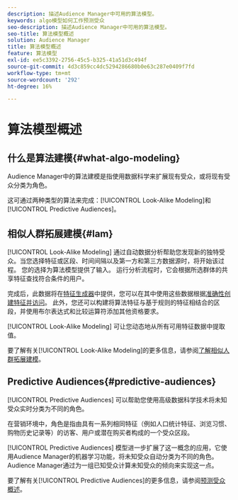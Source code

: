 ```yaml
---
description: 描述Audience Manager中可用的算法模型。
keywords: algo模型如何工作预测受众
seo-description: 描述Audience Manager中可用的算法模型。
seo-title: 算法模型概述
solution: Audience Manager
title: 算法模型概述
feature: 算法模型
exl-id: ee5c3392-2756-45c5-b325-41a51d3c494f
source-git-commit: 4d3c859cc4dc5294286680b0e63c287e0409f7fd
workflow-type: tm+mt
source-wordcount: '292'
ht-degree: 16%

---
```


# 算法模型概述

## 什么是算法建模{#what-algo-modeling}

Audience Manager中的算法建模是指使用数据科学来扩展现有受众，或将现有受众分类为角色。

这可通过两种类型的算法来完成：[!UICONTROL Look-Alike Modeling]和[!UICONTROL Predictive Audiences]。

## 相似人群拓展建模{#lam}

[!UICONTROL Look-Alike Modeling] 通过自动数据分析帮助您发现新的独特受众。当您选择特征或区段、时间间隔以及第一方和第三方数据源时，将开始该过程。 您的选择为算法模型提供了输入。 运行分析流程时，它会根据所选群体的共享特征查找符合条件的用户。

完成后，此数据将在[特征生成器](../../features/traits/about-trait-builder.md)中提供，您可以在其中使用这些数据根据[准确性创建特征并访问](../../features/traits/trait-accuracy-reach.md)。 此外，您还可以构建将算法特征与基于规则的特征相结合的区段，并使用布尔表达式和比较运算符添加其他资格要求。

[!UICONTROL Look-Alike Modeling] 可让您动态地从所有可用特征数据中提取值。

要了解有关[!UICONTROL Look-Alike Modeling]的更多信息，请参阅[了解相似人群拓展建模](understanding-models.md)。

## Predictive Audiences{#predictive-audiences}

[!UICONTROL Predictive Audiences] 可以帮助您使用高级数据科学技术将未知受众实时分类为不同的角色。

在营销环境中，角色是指由具有一系列相同特征（例如人口统计特征、浏览习惯、购物历史记录等）的访客、用户或潜在购买者构成的一个受众区段。

[!UICONTROL Predictive Audiences] 模型进一步扩展了这一概念的应用，它使用Audience Manager的机器学习功能，将未知受众自动分类为不同的角色。Audience Manager通过为一组已知受众计算未知受众的倾向来实现这一点。

要了解有关[!UICONTROL Predictive Audiences]的更多信息，请参阅[预测受众概述](predictive-audiences.md)。
